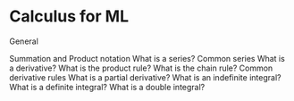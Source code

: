 # Calculus for ML
General

  Summation and Product notation
  What is a series?
  Common series
  What is a derivative?
   What is the product rule?
  What is the chain rule?
  Common derivative rules
  What is a partial derivative?
  What is an indefinite integral?
  What is a definite integral?
  What is a double integral?
					    